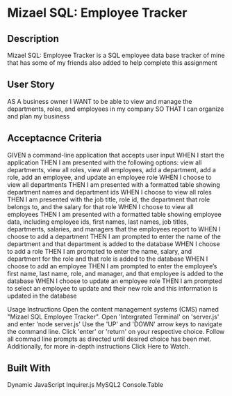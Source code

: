 # Mizael SQL: Employee Tracker

## Description

Mizael SQL: Employee Tracker is a SQL employee data base tracker of mine that has some of my friends also added to help complete this assignment

## User Story

AS A business owner
I WANT to be able to view and manage the departments, roles, and employees in my company
SO THAT I can organize and plan my business

## Acceptacnce Criteria

GIVEN a command-line application that accepts user input
WHEN I start the application
THEN I am presented with the following options: view all departments, view all roles, view all employees, add a department, add a role, add an employee, and update an employee role
WHEN I choose to view all departments
THEN I am presented with a formatted table showing department names and department ids
WHEN I choose to view all roles
THEN I am presented with the job title, role id, the department that role belongs to, and the salary for that role
WHEN I choose to view all employees
THEN I am presented with a formatted table showing employee data, including employee ids, first names, last names, job titles, departments, salaries, and managers that the employees report to
WHEN I choose to add a department
THEN I am prompted to enter the name of the department and that department is added to the database
WHEN I choose to add a role
THEN I am prompted to enter the name, salary, and department for the role and that role is added to the database
WHEN I choose to add an employee
THEN I am prompted to enter the employee’s first name, last name, role, and manager, and that employee is added to the database
WHEN I choose to update an employee role
THEN I am prompted to select an employee to update and their new role and this information is updated in the database

Usage Instructions
Open the content management systems (CMS) named "Mizael SQL Employee Tracker".
Open 'Intergrated Terminal' on 'server.js' and enter 'node server.js'
Use the 'UP' and 'DOWN' arrow keys to navigate the command line.
Click 'enter' or 'return' on your respective choice.
Follow all commad line prompts as directed until desired choice has been met.
Additionally, for more in-depth instructions Click Here to Watch.

## Built With 

Dynamic JavaScript
Inquirer.js
MySQL2
Console.Table